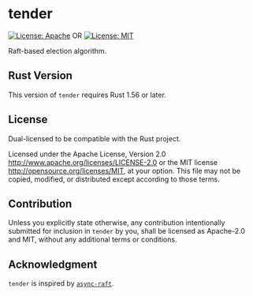 # tender

[![License: Apache](https://img.shields.io/badge/License-Apache%202.0-red.svg)](LICENSE-APACHE)
OR
[![License: MIT](https://img.shields.io/badge/license-MIT-blue.svg)](LICENSE-MIT)

Raft-based election algorithm.

## Rust Version

This version of `tender` requires Rust 1.56 or later.

## License

Dual-licensed to be compatible with the Rust project.

Licensed under the Apache License, Version 2.0
http://www.apache.org/licenses/LICENSE-2.0 or the MIT license
http://opensource.org/licenses/MIT, at your
option. This file may not be copied, modified, or distributed
except according to those terms.

## Contribution

Unless you explicitly state otherwise, any contribution intentionally submitted
for inclusion in `tender` by you, shall be licensed as Apache-2.0 and MIT, without any additional
terms or conditions.

## Acknowledgment

`tender` is inspired by [`async-raft`](https://crates.io/crates/async-raft).
